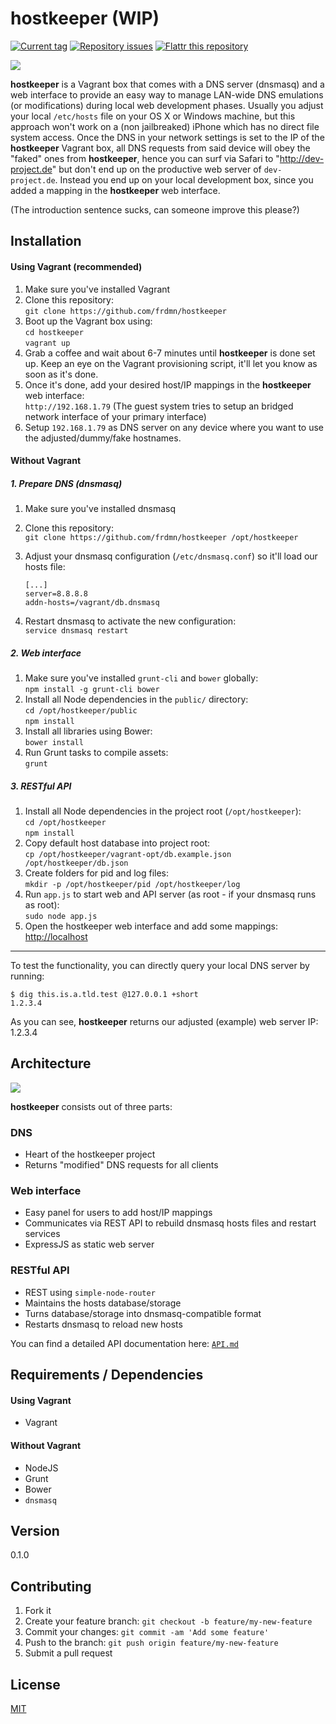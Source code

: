 # hostkeeper (WIP)

[![Current tag](http://img.shields.io/github/tag/frdmn/hostkeeper.svg)](https://github.com/frdmn/hostkeeper/tags) [![Repository issues](http://issuestats.com/github/frdmn/hostkeeper/badge/issue)](http://issuestats.com/github/frdmn/hostkeeper) [![Flattr this repository](http://api.flattr.com/button/flattr-badge-large.png)](https://flattr.com/submit/auto?user_id=frdmn&url=https://github.com/frdmn/hostkeeper)

![](http://up.frd.mn/CDMun.png)

__hostkeeper__ is a Vagrant box that comes with a DNS server (dnsmasq) and a web interface to provide an easy way to manage LAN-wide DNS emulations (or modifications) during local web development phases. Usually you adjust your local `/etc/hosts` file on your OS X or Windows machine, but this approach won't work on a (non jailbreaked) iPhone which has no direct file system access. Once the DNS in your network settings is set to the IP of the __hostkeeper__ Vagrant box, all DNS requests from said device will obey the "faked" ones from __hostkeeper__, hence you can surf via Safari to "http://dev-project.de" but don't end up on the productive web server of `dev-project.de`. Instead you end up on your local development box, since you added a mapping in the __hostkeeper__ web interface.

(The introduction sentence sucks, can someone improve this please?)

## Installation

#### Using Vagrant (recommended)

1. Make sure you've installed Vagrant
2. Clone this repository:  
  `git clone https://github.com/frdmn/hostkeeper`
3. Boot up the Vagrant box using:  
  `cd hostkeeper`  
  `vagrant up`
4. Grab a coffee and wait about 6-7 minutes until __hostkeeper__ is done set up. Keep an eye on the Vagrant provisioning script, it'll let you know as soon as it's done.
5. Once it's done, add your desired host/IP mappings in the __hostkeeper__ web interface:  
  `http://192.168.1.79` (The guest system tries to setup an bridged network interface of your primary interface)
6. Setup `192.168.1.79` as DNS server on any device where you want to use the adjusted/dummy/fake hostnames.

#### Without Vagrant

##### 1. Prepare DNS (dnsmasq)

1. Make sure you've installed dnsmasq
2. Clone this repository:  
  `git clone https://github.com/frdmn/hostkeeper /opt/hostkeeper`
3. Adjust your dnsmasq configuration (`/etc/dnsmasq.conf`) so it'll load our hosts file:  

    ```shell
    [...]
    server=8.8.8.8
    addn-hosts=/vagrant/db.dnsmasq
    ```

4. Restart dnsmasq to activate the new configuration:  
  `service dnsmasq restart`

##### 2. Web interface

1. Make sure you've installed `grunt-cli` and `bower` globally:  
  `npm install -g grunt-cli bower`  
2. Install all Node dependencies in the `public/` directory:  
  `cd /opt/hostkeeper/public`  
  `npm install`
3. Install all libraries using Bower:  
  `bower install`  
4. Run Grunt tasks to compile assets:  
  `grunt`  

##### 3. RESTful API

1. Install all Node dependencies in the project root (`/opt/hostkeeper`):  
  `cd /opt/hostkeeper`  
  `npm install`
2. Copy default host database into project root:  
  `cp /opt/hostkeeper/vagrant-opt/db.example.json /opt/hostkeeper/db.json`
3. Create folders for pid and log files:  
  `mkdir -p /opt/hostkeeper/pid /opt/hostkeeper/log`
4. Run `app.js` to start web and API server (as root - if your dnsmasq runs as root):  
  `sudo node app.js`
5. Open the hostkeeper web interface and add some mappings:  
  [http://localhost]()
  
---

To test the functionality, you can directly query your local DNS server by running: 

```shell
$ dig this.is.a.tld.test @127.0.0.1 +short
1.2.3.4
```

As you can see, __hostkeeper__ returns our adjusted (example) web server IP: 1.2.3.4

## Architecture

![](http://i.imgur.com/NIoXALe.png)

__hostkeeper__ consists out of three parts:

### DNS

* Heart of the hostkeeper project
* Returns "modified" DNS requests for all clients

### Web interface

* Easy panel for users to add host/IP mappings
* Communicates via REST API to rebuild dnsmasq hosts files and restart services
* ExpressJS as static web server

### RESTful API

* REST using `simple-node-router`
* Maintains the hosts database/storage
* Turns database/storage into dnsmasq-compatible format
* Restarts dnsmasq to reload new hosts 

You can find a detailed API documentation here: [`API.md`](API.md)

## Requirements / Dependencies

#### Using Vagrant 

* Vagrant

#### Without Vagrant

* NodeJS
* Grunt
* Bower
* `dnsmasq`

## Version

0.1.0

## Contributing

1. Fork it
2. Create your feature branch: `git checkout -b feature/my-new-feature`
3. Commit your changes: `git commit -am 'Add some feature'`
4. Push to the branch: `git push origin feature/my-new-feature`
5. Submit a pull request

## License

[MIT](LICENSE)
